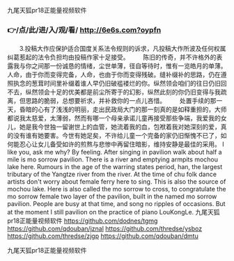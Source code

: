 
九尾天狐pr18正能量视频软件




### 👉/点/此/进/入/观/看/ http://6e6s.com?oypfn




　　3.投稿大作应保护适合国度关系法令规则的诉求，凡投稿大作所波及任何权属纠葛惹起的法令负担均由投稿作家十足接受。
　　陈旧的传奇，并不许格外的表露我与你之间那一份诚恳的情绪，尘世单薄，径自等待时，惟有一览皓月的单薄。人命，由于你而变得完备，人命，也由于你而变得残破。缝补缀补的思路，仍在遵照执念的葱茸时间里补缀着谁人早仍旧破褴褛烂的你。纵然领会咱们的往日仍旧回不去，纵然领会十足的优美都是前尘所寄于的幻影，纵然此刻的你仍旧变得与我疏离，但思路的脆弱，总想要祈求，并补救你的一点儿吝惜。
　　处置手续的那一天，昏暗的心有了浅浅的明丽，走出民政局大门的那一刻真的是如释重担的，大师都说我太慈爱，太薄弱，然而有哪一个母亲承诺儿童再接受那些争端，我爱我的女儿，她是我今世独一留谢世上的血管，她流着我的血，包袱着我对她深刻的爱，真的没有谁有她要害。今世有她足矣，不许给儿童一个完备的家仍旧惭愧不已了，如何能忍心让女儿备受如许的煎熬与悲惨中再留住暗影，维持安静是最佳的采用。
I like you, ask me why?
By feeling.
After singing in pavilion walk about half a mile is mo sorrow pavilion.
There is a river and emptying armpits mochou lake here.
Rumours in the age of the warring states period, han, the largest tributary of the Yangtze river from the river.
At the time of chu folk dance artists don't worry about female ferry here to sing.
This is also the source of mochou lake.
Here is also called the mo sorrow to cross, to congratulate the mo sorrow female two layer of the pavilion, built in the named mo sorrow pavilion.
People are busy at that time, and song no ripples of occasions.
But at the moment I still pavilion on the practice of piano LouKongLe.
九尾天狐pr18正能量视频软件 https://github.com/dodnes/tgmg
https://github.com/qdouban/jznal
https://github.com/thredse/ysboz
https://github.com/thredse/zjgp
https://github.com/qdouban/dmtu





九尾天狐pr18正能量视频软件
